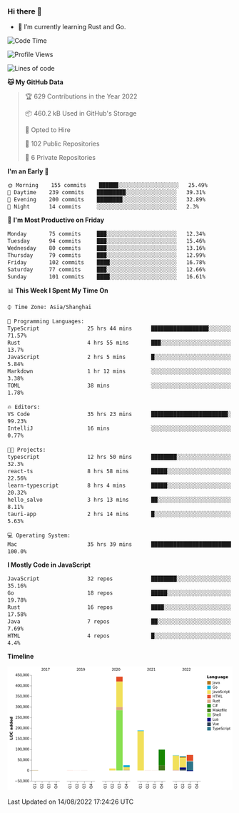 ### Hi there 👋

- 🌱 I’m currently learning Rust and Go.

<!--START_SECTION:waka-->
![Code Time](http://img.shields.io/badge/Code%20Time-668%20hrs%2025%20mins-blue)

![Profile Views](http://img.shields.io/badge/Profile%20Views-0-blue)

![Lines of code](https://img.shields.io/badge/From%20Hello%20World%20I%27ve%20Written-976%20Thousand%20lines%20of%20code-blue)

**🐱 My GitHub Data** 

> 🏆 629 Contributions in the Year 2022
 > 
> 📦 460.2 kB Used in GitHub's Storage 
 > 
> 💼 Opted to Hire
 > 
> 📜 102 Public Repositories 
 > 
> 🔑 6 Private Repositories  
 > 
**I'm an Early 🐤** 

```text
🌞 Morning    155 commits    ██████░░░░░░░░░░░░░░░░░░░   25.49% 
🌆 Daytime    239 commits    █████████░░░░░░░░░░░░░░░░   39.31% 
🌃 Evening    200 commits    ████████░░░░░░░░░░░░░░░░░   32.89% 
🌙 Night      14 commits     ░░░░░░░░░░░░░░░░░░░░░░░░░   2.3%

```
📅 **I'm Most Productive on Friday** 

```text
Monday       75 commits     ███░░░░░░░░░░░░░░░░░░░░░░   12.34% 
Tuesday      94 commits     ███░░░░░░░░░░░░░░░░░░░░░░   15.46% 
Wednesday    80 commits     ███░░░░░░░░░░░░░░░░░░░░░░   13.16% 
Thursday     79 commits     ███░░░░░░░░░░░░░░░░░░░░░░   12.99% 
Friday       102 commits    ████░░░░░░░░░░░░░░░░░░░░░   16.78% 
Saturday     77 commits     ███░░░░░░░░░░░░░░░░░░░░░░   12.66% 
Sunday       101 commits    ████░░░░░░░░░░░░░░░░░░░░░   16.61%

```


📊 **This Week I Spent My Time On** 

```text
⌚︎ Time Zone: Asia/Shanghai

💬 Programming Languages: 
TypeScript               25 hrs 44 mins      ██████████████████░░░░░░░   71.57% 
Rust                     4 hrs 55 mins       ███░░░░░░░░░░░░░░░░░░░░░░   13.7% 
JavaScript               2 hrs 5 mins        █░░░░░░░░░░░░░░░░░░░░░░░░   5.84% 
Markdown                 1 hr 12 mins        ░░░░░░░░░░░░░░░░░░░░░░░░░   3.38% 
TOML                     38 mins             ░░░░░░░░░░░░░░░░░░░░░░░░░   1.78%

🔥 Editors: 
VS Code                  35 hrs 23 mins      ████████████████████████░   99.23% 
IntelliJ                 16 mins             ░░░░░░░░░░░░░░░░░░░░░░░░░   0.77%

🐱‍💻 Projects: 
typescript               12 hrs 50 mins      ████████░░░░░░░░░░░░░░░░░   32.3% 
react-ts                 8 hrs 58 mins       █████░░░░░░░░░░░░░░░░░░░░   22.56% 
learn-typescript         8 hrs 4 mins        █████░░░░░░░░░░░░░░░░░░░░   20.32% 
hello_salvo              3 hrs 13 mins       ██░░░░░░░░░░░░░░░░░░░░░░░   8.11% 
tauri-app                2 hrs 14 mins       █░░░░░░░░░░░░░░░░░░░░░░░░   5.63%

💻 Operating System: 
Mac                      35 hrs 39 mins      █████████████████████████   100.0%

```

**I Mostly Code in JavaScript** 

```text
JavaScript               32 repos            ████████░░░░░░░░░░░░░░░░░   35.16% 
Go                       18 repos            █████░░░░░░░░░░░░░░░░░░░░   19.78% 
Rust                     16 repos            ████░░░░░░░░░░░░░░░░░░░░░   17.58% 
Java                     7 repos             ██░░░░░░░░░░░░░░░░░░░░░░░   7.69% 
HTML                     4 repos             █░░░░░░░░░░░░░░░░░░░░░░░░   4.4%

```


**Timeline**

![Chart not found](https://raw.githubusercontent.com/elton/elton/main/charts/bar_graph.png) 


 Last Updated on 14/08/2022 17:24:26 UTC
<!--END_SECTION:waka-->

<!--
**elton/elton** is a ✨ _special_ ✨ repository because its `README.md` (this file) appears on your GitHub profile.

Here are some ideas to get you started:

- 🔭 I’m currently working on ...
- 🌱 I’m currently learning ...
- 👯 I’m looking to collaborate on ...
- 🤔 I’m looking for help with ...
- 💬 Ask me about ...
- 📫 How to reach me: ...
- 😄 Pronouns: ...
- ⚡ Fun fact: ...
-->
